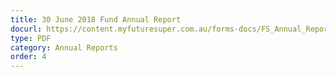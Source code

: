 ```yaml
---
title: 30 June 2018 Fund Annual Report
docurl: https://content.myfuturesuper.com.au/forms-docs/FS_Annual_Report_2018.pdf
type: PDF
category: Annual Reports
order: 4
---
```

 